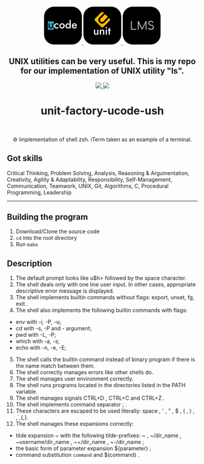 <head>
    <p align="center">
        <a href="https://ucode.world/en/" target="_blank">
            <img src="https://github.com/NogaKazaha/NogaKazaha/blob/master/img/Header/ucode.png" height="100px">
        </a>
        <a href="https://unitfactory.net/" target="_blank">
            <img src="https://github.com/NogaKazaha/NogaKazaha/blob/master/img/Header/unit.png" height="100px">
        </a>
        <a href="https://lms.ucode.world/users/plitovka/" target="_blank">
            <img src="https://github.com/NogaKazaha/NogaKazaha/blob/master/img/Header/lms.png" height="100px">
        </a>
        <h2 align="center">UNIX utilities can be very useful. This is my repo for our implementation of UNIX utility "ls".</h2>
    </p>
</head>
<p align="center">
    <a href="https://unitfactory.net/en/" target="_blank">
        <img src="https://github.com/viacheslavpleshkov/unit-factory-ucode/blob/master/.git_images/unit_logo.png?raw=true" height="100px">
    </a>
    <a href="https://ucode.world/en/" target="_blank">
        <img src="https://github.com/viacheslavpleshkov/unit-factory-ucode/blob/master/.git_images/ucode_logo.png?raw=true" height="100px">
    </a>
    <h1 align="center">unit-factory-ucode-ush</h1>
    <br>
</p>
<p align="center">⚙️ Implementation of shell zsh. iTerm taken as an example of a terminal.</p>

## Got skills

Critical Thinking, Problem Solving, Analysis, Reasoning & Argumentation, Creativity, Agility & Adaptability, Responsibility, Self-Management,  Communication, Teamwork, UNIX, Git, Algorithms, C, Procedural Programming, Leadership

<hr>

## Building the program

1. Download/Clone the source code
2. `cd` into the root directory
3. Run `make`

## Description

1. The default prompt looks like u$h> followed by the space character.
2. The shell deals only with one line user input. In other cases, appropriate
descriptive error message is displayed.
3. The shell implements builtin commands without flags: export, unset, fg, exit . 
4. The shell also implements the following builtin commands with flags:
- env with -i, -P, -u;
- cd with -s, -P and - argument; 
- pwd with -L, -P;
- which with -a, -s;
- echo with -n, -e, -E;
5. The shell calls the builtin command instead of binary program if there is the name match between them.
6. The shell correctly manages errors like other shells do.
7. The shell manages user environment correctly.
8. The shell runs programs located in the directories listed in the PATH variable.
9. The shell manages signals CTRL+D , CTRL+C and CTRL+Z .
10. The shell implements command separator ; .
11. These characters are escaped to be used literally: space , ' , " , $ , ( , ) , \,`,{,}.
12. The shell manages these expansions correctly:
- tilde expansion ~ with the following tilde-prefixes: ~ , ~/dir_name , ~username/dir_name , ~+/dir_name , ~-/dir_name ;
- the basic form of parameter expansion ${parameter} ;
- command substitution `command` and $(command) .
